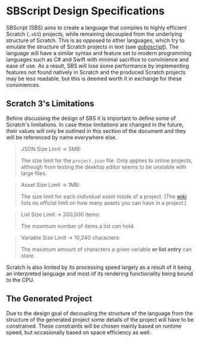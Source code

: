 # SBScript Design Specifications

SBScript (SBS) aims to create a language that compiles to highly efficient Scratch (`.sb3`) projects, while remaining decoupled from the underlying structure of Scratch. This is as opposed to other languages, which try to emulate the structure of Scratch projects in text (see [goboscript](https://github.com/aspizu/goboscript)). The language will have a similar syntax and feature set to modern programming languages such as C# and Swift with minimal sacrifice to convinience and ease of use. As a result, SBS will lose some performance by implementing features not found natively in Scratch and the produced Scratch projects may be less readable, but this is deemed worth it in exchange for these conviniences.

## Scratch 3's Limitations

Before discussing the design of SBS it is important to define some of Scratch's limitations. In case these limitations are changed in the future, their values will only be outlined in this section of the document and they will be referenced by name everywhere else.

> JSON Size Limit → 5MB:
>
> The size limit for the `project.json` file.
> Only applies to online projects, although from testing the desktop editor seems to be unstable with large files.

> Asset Size Limit → 1MB:
> 
> The size limit for each *individual* asset inside of a project.
> (The [wiki](https://en.scratch-wiki.info/wiki/Project_File_Size) lists no official limit on how many assets you can have in a project.)

> List Size Limit → 200,000 items:
>
> The maximum number of items a list can hold.

> Variable Size Limit → 10,240 characters:
>
> The maximum amount of characters a given variable **or list entry** can store.

Scratch is also limited by its processing speed largely as a result of it being an interpreted language and most of its rendering functionality being bound to the CPU.

## The Generated Project

Due to the design goal of decoupling the structure of the language from the structure of the generated project some details of the project will have to be constrained. These constraints will be chosen mainly based on runtime speed, but occasionally based on space efficiency as well.


